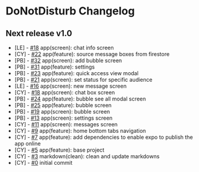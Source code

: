 # DoNotDisturb Changelog

<!--
Changelog Format
- [your name] [#issue number](link to issue) {issue title}

NOTE: all lowercase and no ending punctuation marks
-->

## Next release v1.0

- [LE] - [#18](https://github.com/cyril-deguzman/donotdisturb-instant-messenger/issues/33) app(screen): chat info screen
- [CY] - [#22](https://github.com/cyril-deguzman/donotdisturb-instant-messenger/issues/22) app(feature): source message boxes from firestore
- [PB] - [#32](https://github.com/cyril-deguzman/donotdisturb-instant-messenger/issues/32) app(screen): add bubble screen
- [PB] - [#31](https://github.com/cyril-deguzman/donotdisturb-instant-messenger/issues/31) app(feature): settings
- [PB] - [#23](https://github.com/cyril-deguzman/donotdisturb-instant-messenger/issues/23) app(feature): quick access view modal
- [PB] - [#21](https://github.com/cyril-deguzman/donotdisturb-instant-messenger/issues/21) app(screen): set status for specific audience
- [LE] - [#16](https://github.com/cyril-deguzman/donotdisturb-instant-messenger/issues/16) app(screen): new message screen
- [CY] - [#18](https://github.com/cyril-deguzman/donotdisturb-instant-messenger/issues/18) app(screen): chat box screen
- [PB] - [#24](https://github.com/cyril-deguzman/donotdisturb-instant-messenger/issues/24) app(feature): bubble see all modal screen
- [PB] - [#25](https://github.com/cyril-deguzman/donotdisturb-instant-messenger/issues/25) app(feature): bubble screen
- [PB] - [#19](https://github.com/cyril-deguzman/donotdisturb-instant-messenger/issues/19) app(screen): bubble screen
- [PB] - [#13](https://github.com/cyril-deguzman/donotdisturb-instant-messenger/issues/13) app(screen): settings screen
- [CY] - [#11](https://github.com/cyril-deguzman/donotdisturb-instant-messenger/issues/11) app(screen): messages screen
- [CY] - [#9](https://github.com/cyril-deguzman/donotdisturb-instant-messenger/issues/9) app(feature): home bottom tabs navigation
- [CY] - [#7](https://github.com/cyril-deguzman/donotdisturb-instant-messenger/issues/7) app(feature): add dependencies to enable expo to publish the app online
- [CY] - [#5](https://github.com/cyril-deguzman/donotdisturb-instant-messenger/issues/5) app(feature): base project
- [CY] - [#3](https://github.com/cyril-deguzman/donotdisturb-instant-messenger/issues/3) markdown(clean): clean and update markdowns
- [CY] - [#0](https://github.com/cyril-deguzman/donotdisturb-instant-messenger) initial commit
